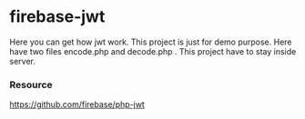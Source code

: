 # firebase-jwt
Here you can get how jwt work. This project is just for demo purpose. Here have two files encode.php and decode.php . This project have to stay inside server.

### Resource 
https://github.com/firebase/php-jwt
